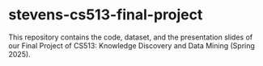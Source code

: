 # stevens-cs513-final-project
This repository contains the code, dataset, and the presentation slides of our Final Project of CS513: Knowledge Discovery and Data Mining (Spring 2025).
